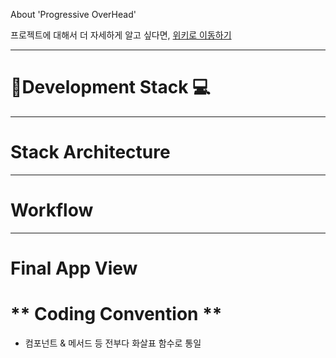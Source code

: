 About 'Progressive OverHead'

프로젝트에 대해서 더 자세하게 알고 싶다면, [위키로 이동하기](https://github.com/0715yk/healthapp/wiki)

---

# :rainbow:**Development Stack :computer:**

---

# **Stack Architecture**

---

# **Workflow**

---

# **Final App View**

# ** Coding Convention **

- 컴포넌트 & 메서드 등 전부다 화살표 함수로 통일

